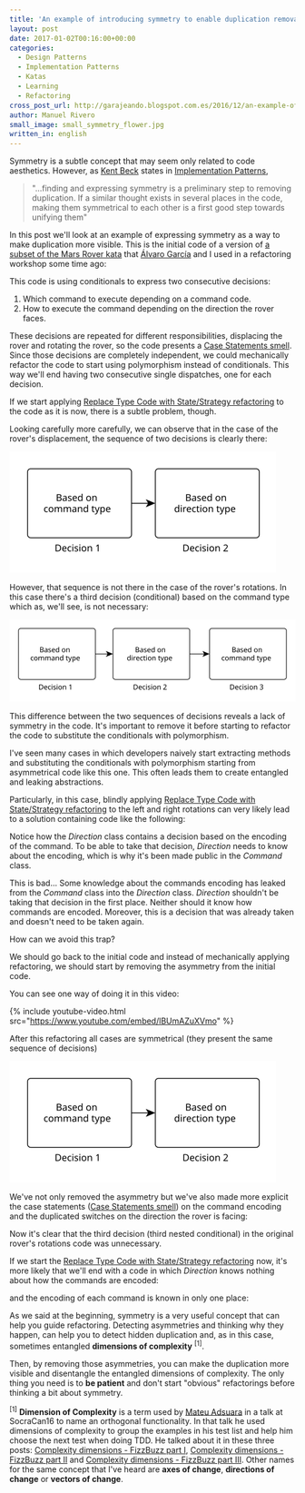 ```yaml
---
title: 'An example of introducing symmetry to enable duplication removal'
layout: post
date: 2017-01-02T00:16:00+00:00
categories:
  - Design Patterns
  - Implementation Patterns
  - Katas
  - Learning
  - Refactoring
cross_post_url: http://garajeando.blogspot.com.es/2016/12/an-example-of-introducing-symmetry-to.html
author: Manuel Rivero
small_image: small_symmetry_flower.jpg
written_in: english
---
```


<p>
  Symmetry is a subtle concept that may seem only related to code aesthetics.
  However, as <a href="https://en.wikipedia.org/wiki/Kent_Beck">Kent Beck</a> states in <a href="https://www.amazon.com/Implementation-Patterns-Kent-Beck/dp/0321413091">Implementation Patterns</a>, 
</p>

<blockquote>
"...finding and expressing symmetry is a preliminary step to removing duplication. If a similar thought exists in several places in the code, making them symmetrical to each other is a first good step towards unifying them"</blockquote>

<p>
  In this post we'll look at an example of expressing symmetry as a way to make duplication more visible. This is the initial code of a version of <a href="https://gist.github.com/trikitrok/7daea817f7d5c92776d18a6a3ddafad1">a subset of the Mars Rover kata</a> that <a href="https://twitter.com/alvarobiz">Álvaro García</a> and I used in a refactoring workshop some time ago:
</p>

<script src="https://gist.github.com/trikitrok/2ea763f0964278f9e1714e2e1cc12d31.js"></script>

<p>
  This code is using conditionals to express two consecutive decisions:
</p>

<ol>
  <li> Which command to execute depending on a command code.</li>
  <li> How to execute the command depending on the direction the rover faces.</li>
</ol>

<p>
  These decisions are repeated for different responsibilities, displacing the rover and rotating the rover, so the code presents a <a href="http://www.informit.com/articles/article.aspx?p=1400866&amp;seqNum=10">Case Statements smell</a>.
  Since those decisions are completely independent, we could mechanically refactor the code to start using polymorphism instead of conditionals. This way we'll end having two consecutive single dispatches, one for each decision.
</p>

<p>
  If we start applying <a href="http://refactoring.com/catalog/replaceTypeCodeWithStateStrategy.html">Replace Type Code with State/Strategy refactoring</a> to the code as it is now, there is a subtle problem, though.
</p>

<p>
  Looking carefully more carefully, we can observe that in the case of the rover's displacement, the sequence of two decisions is clearly there:
</p>

<img src="/assets/movement_code.svg" alt="Two decisions" />

<p>
  However, that sequence is not there in the case of the rover's rotations. In this case there's a third decision (conditional) based on the command type which as, we'll see, is not necessary:
</p>

<img src="/assets/rotation_code.svg"  alt="Three decisions"/>

<p>
  This difference between the two sequences of decisions reveals a lack of symmetry in the code.
  It's important to remove it before starting to refactor the code to substitute the conditionals with polymorphism. 
</p>

<p>
  I've seen many cases in which developers naively start extracting methods and substituting the conditionals with polymorphism starting from asymmetrical code like this one. This often leads them to create entangled and leaking abstractions.
</p>

<p>
  Particularly, in this case, blindly applying <a href="http://refactoring.com/catalog/replaceTypeCodeWithStateStrategy.html">Replace Type Code with State/Strategy refactoring</a> to the left and right rotations can very likely lead to a solution containing code like the following:
</p>

<script src="https://gist.github.com/trikitrok/b00a96a86201e1ea28cd737bd55b57d9.js"></script>

<script src="https://gist.github.com/trikitrok/3048c53bd89d51f5a078a0d9a58e5b9c.js"></script>

<p>
  Notice how the <i>Direction</i> class contains a decision based on the encoding of the command. To be able to take that decision, <i>Direction</i> needs to know about the encoding, which is why it's been made public in the <i>Command</i> class.
</p>

<p>
  This is bad... Some knowledge about the commands encoding has leaked from the <i>Command</i> class into the <i>Direction</i> class. <i>Direction</i> shouldn't be taking that decision in the first place. Neither should it know how commands are encoded. 
  Moreover, this is a decision that was already taken and doesn't need to be taken again. 
</p>

<p>
How can we avoid this trap?
</p>

<p>
  We should go back to the initial code and instead of mechanically applying refactoring, we should start by removing the asymmetry from the initial code.
</p>

<p>
  You can see one way of doing it in this video:
</p>

{% include youtube-video.html src="https://www.youtube.com/embed/lBUmAZuXVmo" %}

<p>
  After this refactoring all cases are symmetrical (they present the same sequence of decisions)
</p>

<img src="/assets/movement_code.svg" alt="Two decisions" />

<p>
  We've not only removed the asymmetry but we've also made more explicit the case statements (<a href="http://www.informit.com/articles/article.aspx?p=1400866&amp;seqNum=10">Case Statements smell</a>) on the command encoding and the duplicated switches on the direction the rover is facing:
</p>

<script src="https://gist.github.com/trikitrok/17686efb46e0406e4ccfb307db8d5390.js"></script>

<p>
  Now it's clear that the third decision (third nested conditional) in the original rover's rotations code was unnecessary.
</p>

<p>
  If we start the <a href="http://refactoring.com/catalog/replaceTypeCodeWithStateStrategy.html">Replace Type Code with State/Strategy refactoring</a> now, it's more likely that we'll end with a code in which <i>Direction</i> knows nothing about how the commands are encoded:
</p>

<script src="https://gist.github.com/trikitrok/d30cecd89e0af1f1e2d0773cb17c3fe9.js"></script>

<p>
  and the encoding of each command is known in only one place:
</p>

<script src="https://gist.github.com/trikitrok/a28321142dffb3c0fa26c44eb5b54a0f.js"></script>

<p>
  As we said at the beginning, symmetry is a very useful concept that can help you guide refactoring. Detecting asymmetries and thinking why they happen, can help you to detect hidden duplication and, as in this case, sometimes entangled <b>dimensions of complexity</b> <sup>[1]</sup>.
</p>

<p>
  Then, by removing those asymmetries, you can make the duplication more visible and disentangle the entangled dimensions of complexity. The only thing you need is to <b>be patient</b> and don't start "obvious" refactorings before thinking a bit about symmetry.
</p>

<p>
<sup>[1]</sup> <b>Dimension of Complexity</b> is a term used by <a href="https://twitter.com/mateuadsuara">Mateu Adsuara</a> in a talk at SocraCan16 to name an orthogonal functionality. In that talk he used dimensions of complexity to group the examples in his test list and help him choose the next test when doing TDD. He talked about it in these three posts: <a href="http://mateuadsuara.github.io/8thlight/2015/08/18/complexity-dimensions-p1.html">Complexity dimensions - FizzBuzz part I</a>, <a href="http://mateuadsuara.github.io/8thlight/2015/08/19/complexity-dimensions-p2.html">Complexity dimensions - FizzBuzz part II</a> and <a href="http://mateuadsuara.github.io/8thlight/2015/08/20/complexity-dimensions-p3.html">Complexity dimensions - FizzBuzz part III</a>. Other names for the same concept that I've heard are <b>axes of change</b>, <b>directions of change</b> or <b>vectors of change</b>.
</p>